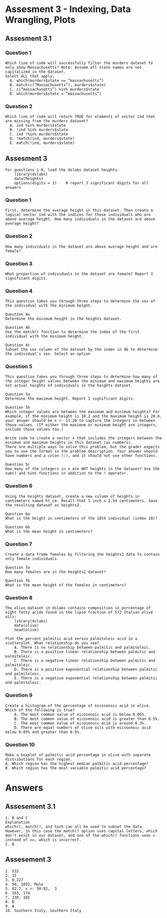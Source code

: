 # Assesment 3 - Indexing, Data Wrangling, Plots

## Assesment 3.1

### Question 1
    Which line of code will successfully filter the murders dataset to only show Massachusetts? Note: Assume all state names are not capitalized in the dataset.
    Select ALL that apply.
      A. which(murders$state == “massachusetts”)
      B. match(c(“Massachusetts”), murders$state)
      C. c(“massachusetts”) %in% murders$state
      D. which(murders$state = “massachusetts”)

### Question 2
    Which line of code will return TRUE for elements of vector ind that are missing from the murders dataset?
      A. ind %in% murders$state
      B. !ind %in% murders$state
      C. ind !%in% murders$state
      D. !match(ind, murders$state)
      E. match(!ind, murders$state)


## Assesment 3

    For questions 1-8, load the dslabs dataset heights:
        library(dslabs)
        data(heights)
        options(digits = 3)    # report 3 significant digits for all answers

### Question 1
    First, determine the average height in this dataset. Then create a logical vector ind with the indices for those individuals who are above average height. How many individuals in the dataset are above average height?
  
### Question 2
    How many individuals in the dataset are above average height and are female?
  
### Question 3
    What proportion of individuals in the dataset are female? Report 3 significant digits.

### Question 4
    This question takes you through three steps to determine the sex of the individual with the minimum height.

    Question 4a
    Determine the minimum height in the heights dataset.
    
    Question 4b
    Use the match() function to determine the index of the first individual with the minimum height.
  
    Question 4c
    Subset the sex column of the dataset by the index in 4b to determine the individual’s sex. Select an option
 
### Question 5
    This question takes you through three steps to determine how many of the integer height values between the minimum and maximum heights are not actual heights of individuals in the heights dataset.

    Question 5a
    Determine the maximum height. Report 3 significant digits.

    Question 5b
    Which integer values are between the maximum and minimum heights? For example, if the minimum height is 10.2 and the maximum height is 20.8, your answer should be x <- 11:20 to capture the integers in between those values. (If either the maximum or minimum height are integers, include those values too.)

    Write code to create a vector x that includes the integers between the minimum and maximum heights in this dataset (as numbers).
    There are multiple ways to solve this problem, but the grader expects you to use the format in the problem description. Your answer should have numbers and a colon (:), and it should not use other functions.

    Question 5c
    How many of the integers in x are NOT heights in the dataset? Use the sum() and %in% functions in addition to the ! operator.

 
### Question 6
    Using the heights dataset, create a new column of heights in centimeters named ht_cm. Recall that 1 inch = 2.54 centimeters. Save the resulting dataset as heights2.

    Question 6a
    What is the height in centimeters of the 18th individual (index 18)?
  
    Question 6b
    What is the mean height in centimeters?
  
### Question 7
    Create a data frame females by filtering the heights2 data to contain only female individuals.

    Question 7a
    How many females are in the heights2 dataset?
 
    Question 7b
    What is the mean height of the females in centimeters?
  
### Question 8
    The olive dataset in dslabs contains composition in percentage of eight fatty acids found in the lipid fraction of 572 Italian olive oils:
        library(dslabs)
        data(olive)
        head(olive)

    Plot the percent palmitic acid versus palmitoleic acid in a scatterplot. What relationship do you see?
        A. There is no relationship between palmitic and palmitoleic.
        B. There is a positive linear relationship between palmitic and palmitoleic.
        C. There is a negative linear relationship between palmitic and palmitoleic.
        D. There is a positive exponential relationship between palmitic and palmitoleic.
        E. There is a negative exponential relationship between palmitic and palmitoleic.

### Question 9
    Create a histogram of the percentage of eicosenoic acid in olive. Which of the following is true?
        A. The most common value of eicosenoic acid is below 0.05%.
        B. The most common value of eicosenoic acid is greater than 0.5%.
        C. The most common value of eicosenoic acid is around 0.3%.
        D. There are equal numbers of olive oils with eicosenoic acid below 0.05% and greater than 0.5%.

### Question 10
    Make a boxplot of palmitic acid percentage in olive with separate distributions for each region. 
    A. Which region has the highest median palmitic acid percentage?
    B. Which region has the most variable palmitic acid percentage?



# Answers

## Assesement 3.1

    1. A and C
    Explanation
    which(), match(), and %in% can all be used to subset the data. However, in this case the match() option uses capital letters, which don’t exist in our dataset, and one of the which() functions uses = instead of ==, which is incorrect.
    2. B

## Assesement 3

    1. 532
    2. 31
    3. 0.227
    4. 50, 1032, Male
    5. 82.7, x <- 50:82,  3
    6. 163, 174
    7. 238, 165
    8. B
    9. A
    10. Southern Italy, Southern Italy
